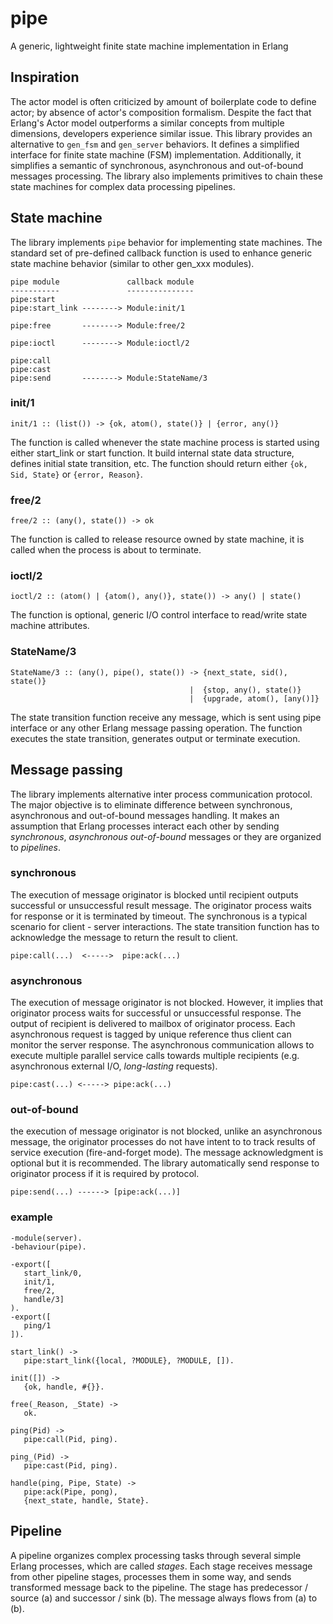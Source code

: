 # pipe 

A generic, lightweight finite state machine implementation in Erlang


## Inspiration

The actor model is often criticized by amount of boilerplate code to define actor; by absence of actor's composition formalism. Despite the fact that Erlang's Actor model outperforms a similar concepts from multiple dimensions, developers experience similar issue. This library provides an alternative to `gen_fsm` and `gen_server` behaviors. It defines a simplified interface for finite state machine (FSM) implementation. Additionally, it simplifies a semantic of synchronous, asynchronous and out-of-bound messages processing. The library also implements primitives to chain these state machines for complex data processing pipelines.


## State machine

The library implements ```pipe``` behavior for implementing state machines. The standard set of pre-defined callback function is used to enhance generic state machine behavior (similar to other gen_xxx modules).

```
pipe module               callback module
-----------               ---------------
pipe:start
pipe:start_link --------> Module:init/1

pipe:free       --------> Module:free/2

pipe:ioctl      --------> Module:ioctl/2

pipe:call
pipe:cast
pipe:send       --------> Module:StateName/3
```

### init/1 

```
init/1 :: (list()) -> {ok, atom(), state()} | {error, any()}
```

The function is called whenever the state machine process is started using either start_link or start function. It build internal state data structure, defines initial state transition, etc. The function should return either `{ok, Sid, State}` or `{error, Reason}`. 


### free/2 

```
free/2 :: (any(), state()) -> ok
```

The function is called to release resource owned by state machine, it is called when the process is about to terminate.

### ioctl/2

```
ioctl/2 :: (atom() | {atom(), any()}, state()) -> any() | state()
```

The function is optional, generic I/O control interface to read/write state machine attributes. 

### StateName/3 

```
StateName/3 :: (any(), pipe(), state()) -> {next_state, sid(), state()} 
                                        |  {stop, any(), state()} 
                                        |  {upgrade, atom(), [any()]}
```
 
The state transition function receive any message, which is sent using pipe interface or any other Erlang message passing operation. The function executes the state transition, generates output or terminate execution. 


## Message passing

The library implements alternative inter process communication protocol. The major objective is to eliminate difference between synchronous, asynchronous and out-of-bound messages handling. It makes an assumption that Erlang processes interact each other by sending _synchronous_, _asynchronous_ 
_out-of-bound_ messages or they are organized to _pipelines_.

### synchronous

The execution of message originator is blocked until recipient outputs 
successful or unsuccessful result message. The originator process waits for 
response or it is terminated by timeout. The synchronous is a typical scenario 
for client - server interactions. The state transition function has to acknowledge
the message to return the result to client.

```
pipe:call(...)  <----->  pipe:ack(...) 
```

### asynchronous 

The execution of message originator is not blocked. However, it implies that 
originator process waits for successful or unsuccessful response. The output of 
recipient is delivered to mailbox of originator process. Each asynchronous request
is tagged by unique reference thus client can monitor the server response. The 
asynchronous communication allows to execute multiple parallel service calls 
towards multiple recipients  (e.g. asynchronous external I/O, _long-lasting_ 
requests).

```
pipe:cast(...) <-----> pipe:ack(...)
```

### out-of-bound

the execution of message originator is not blocked, unlike an asynchronous
message, the originator processes do not have intent to to track results of
service execution (fire-and-forget mode). The message acknowledgment is optional
but it is recommended. The library automatically send response to originator process
if it is required by protocol. 

```
pipe:send(...) ------> [pipe:ack(...)]
```

### example

```
-module(server).
-behaviour(pipe).

-export([
   start_link/0,
   init/1,
   free/2,
   handle/3]
).
-export([
   ping/1
]).

start_link() ->
   pipe:start_link({local, ?MODULE}, ?MODULE, []).

init([]) ->
   {ok, handle, #{}}.

free(_Reason, _State) -> 
   ok.

ping(Pid) -> 
   pipe:call(Pid, ping).

ping_(Pid) ->
   pipe:cast(Pid, ping).

handle(ping, Pipe, State) ->
   pipe:ack(Pipe, pong),
   {next_state, handle, State}.
```

## Pipeline

A pipeline organizes complex processing tasks through several simple Erlang 
processes, which are called _stages_. Each stage receives message from other 
pipeline stages, processes them in some way, and sends transformed message back 
to the pipeline. The stage has predecessor / source (a) and successor / sink (b).
The message always flows from (a) to (b).

